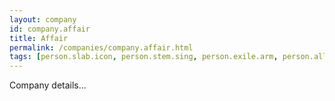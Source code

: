 ```yaml
---
layout: company
id: company.affair
title: Affair
permalink: /companies/company.affair.html
tags: [person.slab.icon, person.stem.sing, person.exile.arm, person.alley.bind, person.evoke.panther]
---
```


Company details...